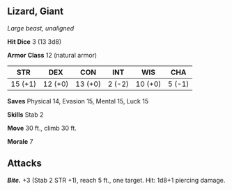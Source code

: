 ## Lizard, Giant

*Large beast, unaligned*

**Hit Dice** 3 (13 3d8)

**Armor Class** 12 (natural armor)

| STR     | DEX     | CON     | INT     | WIS     | CHA     |
|---------|---------|---------|---------|---------|---------|
| 15 (+1) | 12 (+0) | 13 (+0) |  2 (-2) | 10 (+0) |  5 (-1) |

**Saves** Physical 14, Evasion 15, Mental 15, Luck 15

**Skills** Stab 2

**Move** 30 ft., climb 30 ft.

**Morale** 7

## Attacks

***Bite.*** +3 (Stab 2 STR +1), reach 5 ft., one target. Hit: 1d8+1 piercing damage.

